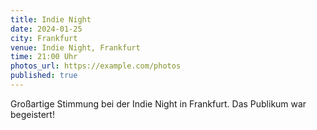 ```yaml
---
title: Indie Night
date: 2024-01-25
city: Frankfurt
venue: Indie Night, Frankfurt
time: 21:00 Uhr
photos_url: https://example.com/photos
published: true
---
```


Großartige Stimmung bei der Indie Night in Frankfurt. Das Publikum war begeistert!
